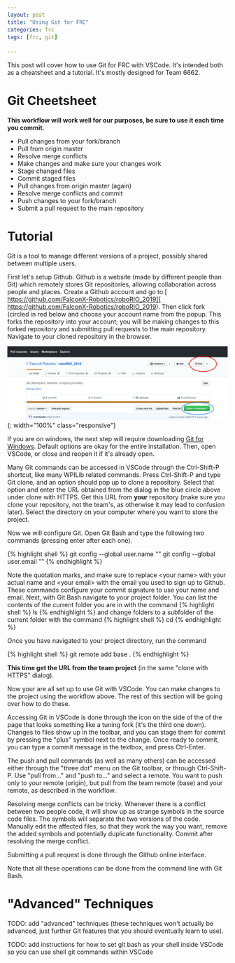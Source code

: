 ```yaml
---
layout: post
title: "Using Git for FRC"
categories: frc
tags: [frc, git]

---
```


This post will cover how to use Git for FRC with VSCode. It's intended both as
a cheatsheet and a tutorial. It's mostly designed for Team 6662.

# Git Cheetsheet

<!--Clone a repository
{% highlight shell %}
git clone <repo name>
{% endhighlight %}

Check status of repository
{% highlight shell %}
git status
{% endhighlight %}-->


**This workflow will work well for our purposes, be sure to use it each time you 
commit.**
- Pull changes from your fork/branch
- Pull from origin master
- Resolve merge conflicts
- Make changes and make sure your changes work
- Stage changed files
- Commit staged files
- Pull changes from origin master (again)
- Resolve merge conflicts and commit
- Push changes to your fork/branch
- Submit a pull request to the main repository

# Tutorial

Git is a tool to manage different versions of a project, possibly shared between
multiple users. 

First let's setup Github. Github is a website (made by different
people than Git) which remotely stores Git repositories, allowing collaboration
across people and places. Create a Github account and go to [
https://github.com/FalconX-Robotics/roboRIO_2019](
https://github.com/FalconX-Robotics/roboRIO_2019). Then click fork (circled in
red below and choose your account name from the popup. This forks the repository
into your account; you will be making changes to this forked repository and
submitting pull requests to the main repository. Navigate to your cloned
repository in the browser.

![Forking](/assets/images/git-github-fork-ss.png){: width="100%" class="responsive"}

If you are on windows, the next step will require downloading [Git for Windows](
://gitforwindows.org/). Default options are okay for the entire installation.
Then, open VSCode, or close and reopen it if it's already open. 

Many Git commands can be accessed in VSCode through the Ctrl-Shift-P shortcut,
like many WPILib related commands. Press Ctrl-Shift-P and type Git clone, and an
option should pop up to clone a repository. Select that option and enter the URL
obtained from the dialog in the blue circle above under clone with HTTPS.
Get this URL from **your** repository (make sure you clone your repository, not the
team's, as otherwise it may lead to confusion later). Select the directory on
your computer where you want to store the project.

Now we will configure Git. Open Git Bash and type the following two commands
(pressing enter after each one).

{% highlight shell %}
git config --global user.name "<your name>"
git config --global user.email "<your email>"
{% endhighlight %}

Note the quotation marks, and make sure to replace \<your name\> with your
actual name and \<your email\> with the email you used to sign up to Github.
These commands configure your commit signature to use your name and email. Next,
with Git Bash navigate to your project folder. You can list the contents of the
current folder you are in with the command
{% highlight shell %}
ls
{% endhighlight %}
and change folders to a subfolder of the current folder with the command
{% highlight shell %}
cd
{% endhighlight %}

Once you have navigated to your project directory, run the command

{% highlight shell %}
git remote add base <URL>.
{% endhighlight %}

**This time get the URL from the team project** (in the same "clone with HTTPS"
dialog).

Now your are all set up to use Git with VSCode. You can make changes to the
project using the workflow above. The rest of this section will be going over
how to do these.

Accessing Git in VSCode is done through the icon on the side of the of the page
that looks something like a tuning fork (it's the third one down). Changes to
files show up in the toolbar, and you can stage them for commit by pressing the 
"plus" symbol next to the change. Once ready to commit, you can type a commit
message in the textbox, and press Ctrl-Enter.

The push and pull commands (as well as many others) can be accessed either
through the "three dot" menu on the Git toolbar, or through Ctrl-Shift-P. Use
"pull from..." and "push to..." and select a remote. You want to push only to
your remote (origin), but pull from the team remote (base) and your remote, as
described in the workflow.

Resolving merge conflicts can be tricky. Whenever there is a conflict between
two people code, it will show up as strange symbols in the source code files.
The symbols will separate the two versions of the code. Manually edit the
affected files, so that they work the way you want, remove the added symbols and
potentially duplicate functionality. Commit after resolving the merge conflict.

Submitting a pull request is done through the Github online interface.

Note that all these operations can be done from the command line with Git Bash.

# "Advanced" Techniques
TODO: add "advanced" techniques (these techniques won't actually be advanced,
just further Git features that you should eventually learn to use).


TODO: add instructions for how to set git bash as your shell inside VSCode so
you can use shell git commands within VSCode
